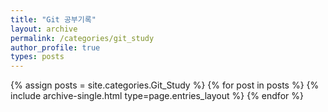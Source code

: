 ```yaml
---
title: "Git 공부기록"
layout: archive
permalink: /categories/git_study
author_profile: true
types: posts
---
```



{% assign posts = site.categories.Git_Study %}
{% for post in posts %}
 {% include archive-single.html type=page.entries_layout %} 
{% endfor %}